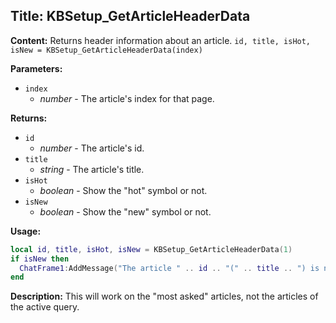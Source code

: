 ## Title: KBSetup_GetArticleHeaderData

**Content:**
Returns header information about an article.
`id, title, isHot, isNew = KBSetup_GetArticleHeaderData(index)`

**Parameters:**
- `index`
  - *number* - The article's index for that page.

**Returns:**
- `id`
  - *number* - The article's id.
- `title`
  - *string* - The article's title.
- `isHot`
  - *boolean* - Show the "hot" symbol or not.
- `isNew`
  - *boolean* - Show the "new" symbol or not.

**Usage:**
```lua
local id, title, isHot, isNew = KBSetup_GetArticleHeaderData(1)
if isNew then
  ChatFrame1:AddMessage("The article " .. id .. "(" .. title .. ") is new.", 1.0, 1.0, 1.0)
end
```

**Description:**
This will work on the "most asked" articles, not the articles of the active query.